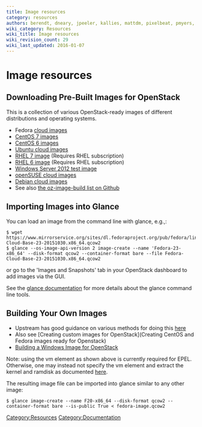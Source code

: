 ```yaml
---
title: Image resources
category: resources
authors: berendt, dneary, jpeeler, kallies, mattdm, pixelbeat, pmyers, rbowen, rdo, snecklifter
wiki_category: Resources
wiki_title: Image resources
wiki_revision_count: 29
wiki_last_updated: 2016-01-07
---
```


# Image resources

## Downloading Pre-Built Images for OpenStack

This is a collection of various OpenStack-ready images of different distributions and operating systems.

*   Fedora [cloud images](https://getfedora.org/cloud/download/)
*   [CentOS 7 images](http://cloud.centos.org/centos/7/images/)
*   [CentOS 6 images](http://cloud.centos.org/centos/6/images/)
*   [Ubuntu cloud images](//cloud-images.ubuntu.com/)
*   [RHEL 7 image](https://access.redhat.com/downloads/content/69/ver=/rhel---7/7.0/x86_64/product-downloads) (Requires RHEL subscription)
*   [RHEL 6 image](https://rhn.redhat.com/rhn/software/channel/downloads/Download.do?cid=16952) (Requires RHEL subscription)
*   [Windows Server 2012 test image](http://www.cloudbase.it/ws2012/)
*   [openSUSE cloud images](http://download.opensuse.org/repositories/Cloud:/Images:/)
*   [Debian cloud images](http://cdimage.debian.org/cdimage/openstack/)
*   See also [the oz-image-build list on Github](https://github.com/rackerjoe/oz-image-build)

## Importing Images into Glance

You can load an image from the command line with glance, e.g.,:

    $ wget https://www.mirrorservice.org/sites/dl.fedoraproject.org/pub/fedora/linux/releases/23/Cloud/x86_64/Images/Fedora-Cloud-Base-23-20151030.x86_64.qcow2
    $ glance --os-image-api-version 2 image-create --name 'Fedora-23-x86_64' --disk-format qcow2 --container-format bare --file Fedora-Cloud-Base-23-20151030.x86_64.qcow2 

or go to the 'Images and Snapshots' tab in your OpenStack dashboard to add images via the GUI.

See the [glance documentation](http://docs.openstack.org/trunk/openstack-compute/admin/content/adding-images.html) for more details about the glance command line tools.

## Building Your Own Images

*   Upstream has good guidance on various methods for doing this [here](http://docs.openstack.org/image-guide/create-images-automatically.html)
*   Also see [Creating custom images for OpenStack](Creating CentOS and Fedora images ready for Openstack)
*   [Building a Windows Image for OpenStack](http://poolsidemenace.wordpress.com/2011/06/16/porting-windows-to-openstack/)

Note: using the vm element as shown above is currently required for EPEL. Otherwise, one may instead not specify the vm element and extract the kernel and ramdisk as documented [here](https://wiki.openstack.org/wiki/Baremetal#Image_Requirements).

The resulting image file can be imported into glance similar to any other image:

    $ glance image-create --name F20-x86_64 --disk-format qcow2 --container-format bare --is-public True < fedora-image.qcow2

<Category:Resources> <Category:Documentation>
